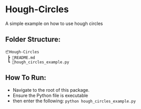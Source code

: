 # Hough-Circles

A simple example on how to use hough circles
 
## Folder Structure:
```
📦Hough-Circles
 ┣ 📜README.md
 ┗ 📜hough_circles_example.py
```
## How To Run:

* Navigate to the root of this package.
* Ensure the Python file is executable 
* then enter the following:
``
python hough_circles_example.py
``

